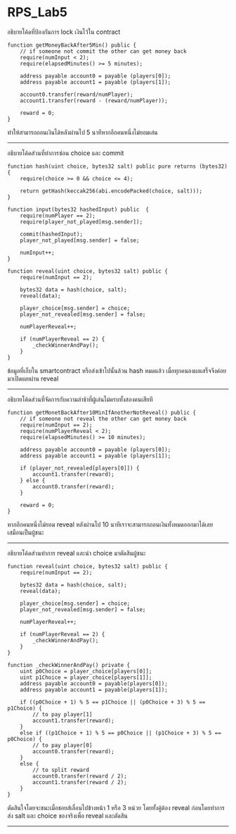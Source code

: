 # RPS_Lab5

อธิบายโค้ดที่ป้องกันการ lock เงินไว้ใน contract
```solidity
function getMoneyBackAfter5Min() public {
    // if someone not commit the other can get money back
    require(numInput < 2);
    require(elapsedMinutes() >= 5 minutes);

    address payable account0 = payable (players[0]);
    address payable account1 = payable (players[1]);

    account0.transfer(reward/numPlayer);
    account1.transfer(reward - (reward/numPlayer));
    
    reward = 0;
}
```
ทำให้สามารถถอนเงินได้หลังผ่านไป 5 นาทีหากอีกคนหนึ่งไม่ยอมเล่น
<br/>
<hr/>

อธิบายโค้ดส่วนที่ทำการซ่อน choice และ commit
```solidity
function hash(uint choice, bytes32 salt) public pure returns (bytes32) {
    require(choice >= 0 && choice <= 4);

    return getHash(keccak256(abi.encodePacked(choice, salt)));
}

function input(bytes32 hashedInput) public  {
    require(numPlayer == 2);
    require(player_not_played[msg.sender]);

    commit(hashedInput);
    player_not_played[msg.sender] = false;

    numInput++;
}

function reveal(uint choice, bytes32 salt) public {
    require(numInput == 2);

    bytes32 data = hash(choice, salt);
    reveal(data);

    player_choice[msg.sender] = choice;
    player_not_revealed[msg.sender] = false;

    numPlayerReveal++;

    if (numPlayerReveal == 2) {
        _checkWinnerAndPay();
    }
}

```
ข้อมูลที่เก็บใน smartcontract หรือส่งเข้าไปนั้นล้วน hash หมดแล้ว เมื่อทุกคนลงผลเสร็จจึงค่อยมาเปิดเผยผ่าน reveal
<br/>
<hr/>

อธิบายโค้ดส่วนที่จัดการกับความล่าช้าที่ผู้เล่นไม่ครบทั้งสองคนเสียที
```solidity
function getMonetBackAfter10MinIfAnotherNotReveal() public {
    // if someone not reveal the other can get money back
    require(numInput == 2);
    require(numPlayerReveal < 2);
    require(elapsedMinutes() >= 10 minutes);
    
    address payable account0 = payable (players[0]);
    address payable account1 = payable (players[1]);

    if (player_not_revealed[players[0]]) {
        account1.transfer(reward);
    } else {
        account0.transfer(reward);
    }
    
    reward = 0;
}
```
หากอีกคนหนึ่งไม่ยอม reveal หลังผ่านไป 10 นาทีเราจะสามารถถอนเงินทั้งหมดออกมาได้เลย เสมือนเป็นผู้ชนะ
<br/>
<hr/>

อธิบายโค้ดส่วนทำการ reveal และนำ choice มาตัดสินผู้ชนะ
```solidity
function reveal(uint choice, bytes32 salt) public {
    require(numInput == 2);

    bytes32 data = hash(choice, salt);
    reveal(data);

    player_choice[msg.sender] = choice;
    player_not_revealed[msg.sender] = false;

    numPlayerReveal++;

    if (numPlayerReveal == 2) {
        _checkWinnerAndPay();
    }
}

function _checkWinnerAndPay() private {
    uint p0Choice = player_choice[players[0]];
    uint p1Choice = player_choice[players[1]];
    address payable account0 = payable(players[0]);
    address payable account1 = payable(players[1]);

    if ((p0Choice + 1) % 5 == p1Choice || (p0Choice + 3) % 5 == p1Choice) {
        // to pay player[1]
        account1.transfer(reward);
    }
    else if ((p1Choice + 1) % 5 == p0Choice || (p1Choice + 3) % 5 == p0Choice) {
        // to pay player[0]
        account0.transfer(reward);    
    }
    else {
        // to split reward
        account0.transfer(reward / 2);
        account1.transfer(reward / 2);
    }
}
```
ตัดสินใจโดยจะชนะเมื่อชอยส์เลื่อนไปข้างหน้า 1 หรือ 3 หน่วย โดยทั้งคู้ต้อง reveal ก่อนโดยทำการส่ง salt และ choice ของจริงเพื่อ reveal และตัดสิน
<br/>
<hr/>
